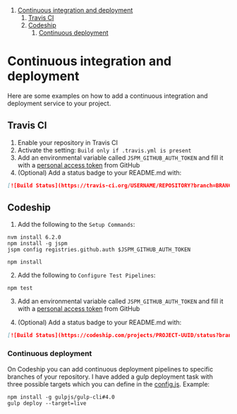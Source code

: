 1. [Continuous integration and deployment](#continuous-integration-and-deployment)
    1. [Travis CI](#travis-ci)
    2. [Codeship](#codeship)
        1. [Continuous deployment](#continuous-deployment)

# Continuous integration and deployment
Here are some examples on how to add a continuous integration and deployment service to your project.

## Travis CI
1. Enable your repository in Travis CI
2. Activate the setting: `Build only if .travis.yml is present`
3. Add an environmental variable called `JSPM_GITHUB_AUTH_TOKEN` and fill it with a [personal access token](https://github.com/settings/tokens) from GitHub
4. (Optional) Add a status badge to your README.md with:

```markdown
[![Build Status](https://travis-ci.org/USERNAME/REPOSITORY?branch=BRANCH)](https://travis-ci.org/USERNAME/REPOSITORY)
```

## Codeship
1. Add the following to the `Setup Commands`:

```shell
nvm install 6.2.0
npm install -g jspm
jspm config registries.github.auth $JSPM_GITHUB_AUTH_TOKEN

npm install
```

2. Add the following to `Configure Test Pipelines`:

```shell
npm test
```

3. Add an environmental variable called `JSPM_GITHUB_AUTH_TOKEN` and fill it with a [personal access token](https://github.com/settings/tokens) from GitHub

4. (Optional) Add a status badge to your README.md with:

```markdown
[![Build Status](https://codeship.com/projects/PROJECT-UUID/status?branch=BRNACH)](https://codeship.com/projects/ID)
```

### Continuous deployment
On Codeship you can add continuous deployment pipelines to specific branches of your repository. I have added a gulp deployment task with three possible targets which you can define in the [config.js](../_gulpfile/config.js). Example:

```shell
npm install -g gulpjs/gulp-cli#4.0
gulp deploy --target=live
```
